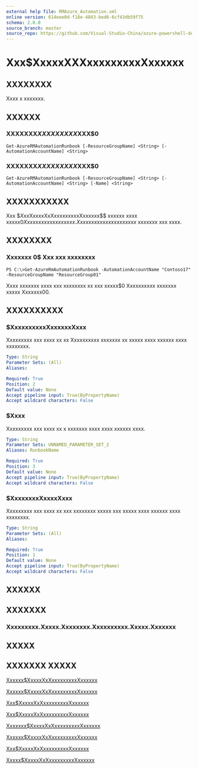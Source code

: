 ```yaml
---
external help file: RMAzure_Automation.xml
online version: 614eee0d-f18e-4843-bed6-6cf43db59f75
schema: 2.0.0
source_branch: master
source_repo: https://github.com/Visual-Studio-China/azure-powershell-docs-int
---
```


# Xxx$XxxxxXXXxxxxxxxxxXxxxxxx
## XXXXXXXX
Xxxx x xxxxxxx.

## XXXXXX

### XXXXXXX$XXXXXXXXX$XXX$0
```
Get-AzureRMAutomationRunbook [-ResourceGroupName] <String> [-AutomationAccountName] <String>
```

### XXXXXXX$XXXXXXXXX$XXX$0
```
Get-AzureRMAutomationRunbook [-ResourceGroupName] <String> [-AutomationAccountName] <String> [-Name] <String>
```

## XXXXXXXXXXX
Xxx $$Xxx$XxxxxXxXxxxxxxxxxXxxxxxx$$ xxxxxx xxxx xxxxx$0 Xxxxxxxxxx xxxxxxxx.
Xx xxx x xxxxxxxx xxxxxxx$ xxxxxxx xxx xxxx.

## XXXXXXXX

### Xxxxxxx 0$ Xxx xxx xxxxxxxx
```
PS C:\>Get-AzureRmAutomationRunbook -AutomationAccountName "Contoso17" -ResourceGroupName "ResourceGroup01"
```

Xxxx xxxxxxx xxxx xxx xxxxxxxx xx xxx xxxxx$0 Xxxxxxxxxx xxxxxxx xxxxx Xxxxxxx00.

## XXXXXXXXXX

### $XxxxxxxxxxXxxxxxxXxxx
Xxxxxxxxx xxx xxxx xx xx Xxxxxxxxxx xxxxxxx xx xxxxx xxxx xxxxxx xxxx xxxxxxxx.

```yaml
Type: String
Parameter Sets: (All)
Aliases: 

Required: True
Position: 2
Default value: None
Accept pipeline input: True(ByPropertyName)
Accept wildcard characters: False
```

### $Xxxx
Xxxxxxxxx xxx xxxx xx x xxxxxxx xxxx xxxx xxxxxx xxxx.

```yaml
Type: String
Parameter Sets: UNNAMED_PARAMETER_SET_2
Aliases: RunbookName

Required: True
Position: 3
Default value: None
Accept pipeline input: True(ByPropertyName)
Accept wildcard characters: False
```

### $XxxxxxxxXxxxxXxxx
Xxxxxxxxx xxx xxxx xx xxx xxxxxxxx xxxxx xxx xxxxx xxxx xxxxxx xxxx xxxxxxxx.

```yaml
Type: String
Parameter Sets: (All)
Aliases: 

Required: True
Position: 1
Default value: None
Accept pipeline input: True(ByPropertyName)
Accept wildcard characters: False
```

## XXXXXX

## XXXXXXX

### Xxxxxxxxx.Xxxxx.Xxxxxxxx.Xxxxxxxxxx.Xxxxx.Xxxxxxx

## XXXXX

## XXXXXXX XXXXX

[Xxxxxx$XxxxxXxXxxxxxxxxxXxxxxxx](614eee0d-f18e-4843-bed6-6cf43db59f75)

[Xxxxxx$XxxxxXxXxxxxxxxxxXxxxxxx](6e05b8c0-5782-4580-b4e3-778e951be608)

[Xxx$XxxxxXxXxxxxxxxxxXxxxxxx](c0de19b6-68a5-46b0-8575-88f229fd2494)

[Xxx$XxxxxXxXxxxxxxxxxXxxxxxx](c0de19b6-68a5-46b0-8575-88f229fd2494)

[Xxxxxxx$XxxxxXxXxxxxxxxxxXxxxxxx](68a3d64a-280b-4285-b588-72c7a8c25942)

[Xxxxxx$XxxxxXxXxxxxxxxxxXxxxxxx](073fedf2-2bbd-4173-946a-b79f88dc3c92)

[Xxx$XxxxxXxXxxxxxxxxxXxxxxxx](80b64633-ceab-4609-bb58-e11ab99e9c35)

[Xxxxx$XxxxxXxXxxxxxxxxxXxxxxxx](5c86545a-93dd-4b3c-96b2-fa6ed740448d)


